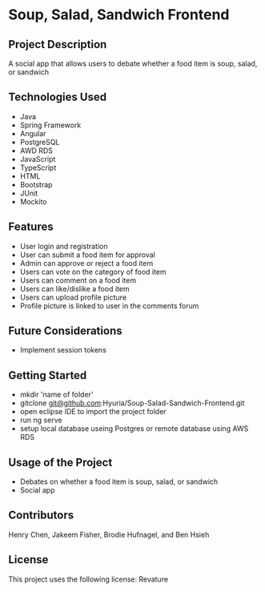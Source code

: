 # Soup, Salad, Sandwich Frontend

## Project Description
A social app that allows users to debate whether a food item is soup, salad, or sandwich

## Technologies Used
- Java
- Spring Framework
- Angular 
- PostgreSQL
- AWD RDS
- JavaScript
- TypeScript
- HTML
- Bootstrap
- JUnit 
- Mockito

## Features
- User login and registration
- User can submit a food item for approval
- Admin can approve or reject a food item
- Users can vote on the category of food item
- Users can comment on a food item
- Users can like/dislike a food item
- Users can upload profile picture
- Profile picture is linked to user in the comments forum

## Future Considerations
- Implement session tokens

## Getting Started
- mkdir 'name of folder'
- gitclone git@github.com:Hyuria/Soup-Salad-Sandwich-Frontend.git
- open eclipse IDE to import the project folder
- run ng serve 
- setup local database useing Postgres or remote database using AWS RDS

## Usage of the Project
- Debates on whether a food item is soup, salad, or sandwich
- Social app

## Contributors
  Henry Chen, Jakeem Fisher, Brodie Hufnagel, and Ben Hsieh

## License 
  This project uses the following license: Revature 